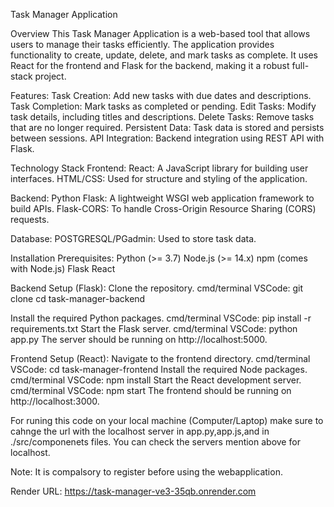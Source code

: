Task Manager Application

Overview
This Task Manager Application is a web-based tool that allows users to manage their tasks efficiently. The application provides functionality to create, update, delete, and mark tasks as complete. It uses React for the frontend and Flask for the backend, making it a robust full-stack project.

Features:
Task Creation: Add new tasks with due dates and descriptions.
Task Completion: Mark tasks as completed or pending.
Edit Tasks: Modify task details, including titles and descriptions.
Delete Tasks: Remove tasks that are no longer required.
Persistent Data: Task data is stored and persists between sessions.
API Integration: Backend integration using REST API with Flask.

Technology Stack
Frontend:
React: A JavaScript library for building user interfaces.
HTML/CSS: Used for structure and styling of the application.

Backend:
Python Flask: A lightweight WSGI web application framework to build APIs.
Flask-CORS: To handle Cross-Origin Resource Sharing (CORS) requests.

Database:
POSTGRESQL/PGadmin: Used to store task data.

Installation
Prerequisites:
Python (>= 3.7)
Node.js (>= 14.x)
npm (comes with Node.js)
Flask
React

Backend Setup (Flask):
Clone the repository.
    cmd/terminal VSCode:
      git clone <repository-link>
      cd task-manager-backend
      
Install the required Python packages.
    cmd/terminal VSCode:
      pip install -r requirements.txt
Start the Flask server.
    cmd/terminal VSCode:
      python app.py
The server should be running on http://localhost:5000.

Frontend Setup (React):
Navigate to the frontend directory.
    cmd/terminal VSCode:
      cd task-manager-frontend
Install the required Node packages.
    cmd/terminal VSCode:
      npm install
Start the React development server.
    cmd/terminal VSCode:
      npm start
The frontend should be running on http://localhost:3000.

For runing this code on your local machine (Computer/Laptop) make sure to cahnge the url with the localhost server in app.py,app.js,and in ./src/componenets files. You can check the servers mention above for localhost.

Note: It is compalsory to register before using the webapplication.

Render URL:
https://task-manager-ve3-35qb.onrender.com

